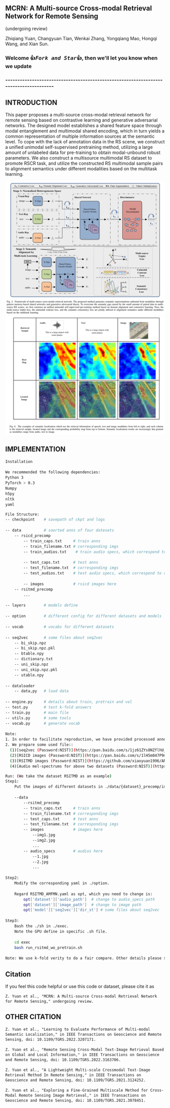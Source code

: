 ## MCRN: A Multi-source Cross-modal Retrieval Network for Remote Sensing
(undergoing review)

Zhiqiang Yuan, Changyuan Tian, Wenkai Zhang, Yongqiang Mao, Hongqi Wang, and Xian Sun.

### Welcome :+1:_<big>`Fork and Star`</big>_:+1:, then we'll let you know when we update

### -------------------------------------------------------------------------------------
## INTRODUCTION

This paper proposes a multi-source cross-modal retrieval network for remote sensing based on contrastive learning and generative adversarial networks. 
The designed model establishes a shared feature space through modal entanglement and multimodal shared encoding, which in turn yields a common representation of multiple information sources at the semantic level. 
To cope with the lack of annotation data in the RS scene, we construct a unified unimodal self-supervised pretraining method, utilizing a large amount of unlabeled data for pre-training to obtain modal-unbound robust parameters.
We also construct a multisource multimodal RS dataset to promote RSCR task, and utilize the constructed RS multimodal sample pairs to alignment semantics under different modalities based on the multitask learning.

![arch image](./figures/f2.png)
![visual image](./figures/f8.png)

## IMPLEMENTATION

```bash
Installation

We recommended the following dependencies:
Python 3
PyTorch > 0.3
Numpy
h5py
nltk
yaml
```

```bash
File Structure:
-- checkpoint    # savepath of ckpt and logs

-- data          # soorted anns of four datesets
    -- rsicd_precomp
        -- train_caps.txt     # train anns
        -- train_filename.txt # corresponding imgs
        -- train_audios.txt    # train audio specs, which correspond to caption

        -- test_caps.txt      # test anns
        -- test_filename.txt  # corresponding imgs
        -- test_audios.txt    # test audio specs, which correspond to caption

        -- images             # rsicd images here
    -- rsitmd_precomp
        ...

-- layers        # models define

-- option        # different config for different datasets and models

-- vocab         # vocabs for different datasets

-- seq2vec       # some files about seq2vec
    -- bi_skip.npz
    -- bi_skip.npz.pkl
    -- btable.npy
    -- dictionary.txt
    -- uni_skip.npz
    -- uni_skip.npz.pkl
    -- utable.npy

-- dataloader
    -- data,py   # load data

-- engine.py     # details about train, pretrain and val
-- test.py       # test k-fold answers
-- train.py      # main file
-- utils.py      # some tools
-- vocab.py      # generate vocab

Note:
1. In order to facilitate reproduction, we have provided processed annotations.
2. We prepare some used file::
  (1)[seq2vec (Password:NIST)](https://pan.baidu.com/s/1jz61ZYs8NZflhU_Mm4PbaQ)
  (2)[RSICD images (Password:NIST)](https://pan.baidu.com/s/1lH5m047P9m2IvoZMPsoDsQ)
  (3)[RSITMD images (Password:NIST)](https://github.com/xiaoyuan1996/AMFMN/tree/master/RSITMD)
  (4)[Audio mel-spectrums for above two datasets (Password:NIST)](https://pan.baidu.com/s/11jWm8mhZs04cSYpTi5FtCA)
```


```bash
Run: (We take the dataset RSITMD as an example)
Step1:
    Put the images of different datasets in ./data/{dataset}_precomp/images/

    --data
        --rsitmd_precomp
        -- train_caps.txt     # train anns
        -- train_filename.txt # corresponding imgs
        -- test_caps.txt      # test anns
        -- test_filename.txt  # corresponding imgs
        -- images             # images here
            --img1.jpg
            --img2.jpg
            ...
        -- audio_specs        # audios here
            --1.jpg
            --2.jpg
            ...

Step2:
    Modify the corresponding yaml in ./option.

    Regard RSITMD_AMFMN.yaml as opt, which you need to change is:
        opt['dataset']['audio_path']  # change to audio_specs path
        opt['dataset']['image_path']  # change to image path
        opt['model']['seq2vec']['dir_st'] # some files about seq2vec

Step3:
    Bash the ./sh in ./exec.
    Note the GPU define in specific .sh file.

    cd exec
    bash run_rsitmd_wo_pretrain.sh

Note: We use k-fold verity to do a fair compare. Other details please see the code itself.
```

## Citation
If you feel this code helpful or use this code or dataset, please cite it as
```
Z. Yuan et al., "MCRN: A Multi-source Cross-modal Retrieval Network for Remote Sensing," undergoing review.

```

## OTHER CITATION
```
Z. Yuan et al., "Learning to Evaluate Performance of Multi-modal Semantic Localization," in IEEE Transactions on Geoscience and Remote Sensing, doi: 10.1109/TGRS.2022.3207171.

Z. Yuan et al., "Remote Sensing Cross-Modal Text-Image Retrieval Based on Global and Local Information," in IEEE Transactions on Geoscience and Remote Sensing, doi: 10.1109/TGRS.2022.3163706.

Z. Yuan et al., "A Lightweight Multi-scale Crossmodal Text-Image Retrieval Method In Remote Sensing," in IEEE Transactions on Geoscience and Remote Sensing, doi: 10.1109/TGRS.2021.3124252.

Z. Yuan et al., "Exploring a Fine-Grained Multiscale Method for Cross-Modal Remote Sensing Image Retrieval," in IEEE Transactions on Geoscience and Remote Sensing, doi: 10.1109/TGRS.2021.3078451.
```
